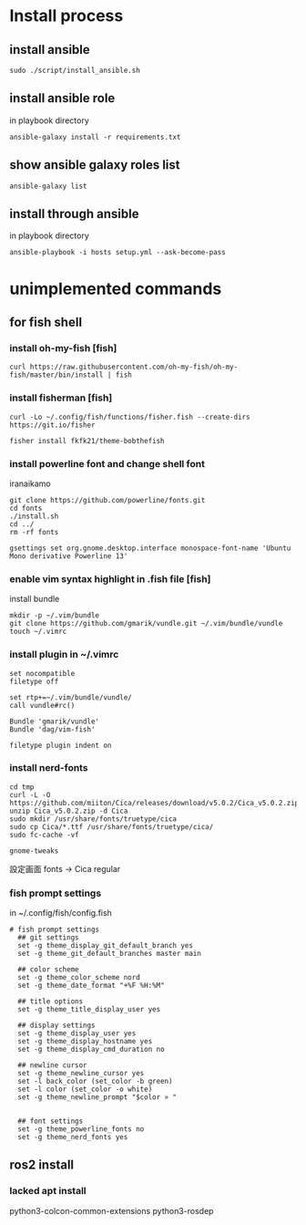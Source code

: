 # Install process
## install ansible

```
sudo ./script/install_ansible.sh
```

## install ansible role
in playbook directory
```
ansible-galaxy install -r requirements.txt
```
## show ansible galaxy roles list

```
ansible-galaxy list
```

## install through ansible

in playbook directory
```
ansible-playbook -i hosts setup.yml --ask-become-pass
```

# unimplemented commands

## for fish shell
### install oh-my-fish [fish]
```
curl https://raw.githubusercontent.com/oh-my-fish/oh-my-fish/master/bin/install | fish

```

### install fisherman [fish]
```
curl -Lo ~/.config/fish/functions/fisher.fish --create-dirs https://git.io/fisher

fisher install fkfk21/theme-bobthefish
```

### install powerline font and change shell font
iranaikamo
```
git clone https://github.com/powerline/fonts.git
cd fonts
./install.sh
cd ../
rm -rf fonts

gsettings set org.gnome.desktop.interface monospace-font-name 'Ubuntu Mono derivative Powerline 13'
```

### enable vim syntax highlight in .fish file [fish]
install bundle
```
mkdir -p ~/.vim/bundle
git clone https://github.com/gmarik/vundle.git ~/.vim/bundle/vundle
touch ~/.vimrc

```

### install plugin in ~/.vimrc
```
set nocompatible
filetype off

set rtp+=~/.vim/bundle/vundle/
call vundle#rc()

Bundle 'gmarik/vundle'
Bundle 'dag/vim-fish'

filetype plugin indent on

```


### install nerd-fonts
```
cd tmp
curl -L -O https://github.com/miiton/Cica/releases/download/v5.0.2/Cica_v5.0.2.zip
unzip Cica_v5.0.2.zip -d Cica
sudo mkdir /usr/share/fonts/truetype/cica
sudo cp Cica/*.ttf /usr/share/fonts/truetype/cica/
sudo fc-cache -vf
```
```
gnome-tweaks
```
設定画面
fonts -> Cica regular

### fish prompt settings
in ~/.config/fish/config.fish
```
# fish prompt settings
  ## git settings
  set -g theme_display_git_default_branch yes
  set -g theme_git_default_branches master main

  ## color scheme
  set -g theme_color_scheme nord
  set -g theme_date_format "+%F %H:%M"

  ## title options
  set -g theme_title_display_user yes

  ## display settings
  set -g theme_display_user yes
  set -g theme_display_hostname yes
  set -g theme_display_cmd_duration no

  ## newline cursor
  set -g theme_newline_cursor yes
  set -l back_color (set_color -b green)
  set -l color (set_color -o white)
  set -g theme_newline_prompt "$color » "


  ## font settings
  set -g theme_powerline_fonts no
  set -g theme_nerd_fonts yes
```

## ros2 install
### lacked apt install
python3-colcon-common-extensions
python3-rosdep


